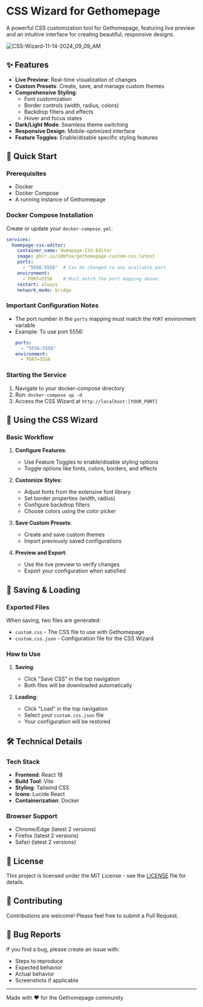 # CSS Wizard for Gethomepage

A powerful CSS customization tool for Gethomepage, featuring live preview and an intuitive interface for creating beautiful, responsive designs.

![CSS-Wizard-11-14-2024_09_09_AM](https://github.com/user-attachments/assets/bd8487cc-5695-4ffc-b40f-8feccf613e26)

## ✨ Features

- **Live Preview**: Real-time visualization of changes
- **Custom Presets**: Create, save, and manage custom themes
- **Comprehensive Styling**:
  - Font customization
  - Border controls (width, radius, colors)
  - Backdrop filters and effects
  - Hover and focus states
- **Dark/Light Mode**: Seamless theme switching
- **Responsive Design**: Mobile-optimized interface
- **Feature Toggles**: Enable/disable specific styling features

## 🚀 Quick Start

### Prerequisites

- Docker
- Docker Compose
- A running instance of Gethomepage

### Docker Compose Installation

Create or update your `docker-compose.yml`:

```yaml
services:
  homepage-css-editor:
    container_name: Homepage-CSS-Editor
    image: ghcr.io/10mfox/gethomepage-custom-css:latest
    ports:
      - "5556:5556"  # Can be changed to any available port
    environment:
      - PORT=5556    # Must match the port mapping above
    restart: always
    network_mode: bridge
```

### Important Configuration Notes

- The port number in the `ports` mapping must match the `PORT` environment variable
- Example: To use port 5556:
  ```yaml
  ports:
    - "5556:5556"
  environment:
    - PORT=5556
  ```

### Starting the Service

1. Navigate to your docker-compose directory
2. Run: `docker-compose up -d`
3. Access the CSS Wizard at `http://localhost:[YOUR_PORT]`

## 🎨 Using the CSS Wizard

### Basic Workflow

1. **Configure Features**:
   - Use Feature Toggles to enable/disable styling options
   - Toggle options like fonts, colors, borders, and effects

2. **Customize Styles**:
   - Adjust fonts from the extensive font library
   - Set border properties (width, radius)
   - Configure backdrop filters
   - Choose colors using the color picker

3. **Save Custom Presets**:
   - Create and save custom themes
   - Import previously saved configurations

4. **Preview and Export**:
   - Use the live preview to verify changes
   - Export your configuration when satisfied

## 💾 Saving & Loading

### Exported Files

When saving, two files are generated:
- `custom.css` - The CSS file to use with Gethomepage
- `custom.css.json` - Configuration file for the CSS Wizard

### How to Use

1. **Saving**:
   - Click "Save CSS" in the top navigation
   - Both files will be downloaded automatically

2. **Loading**:
   - Click "Load" in the top navigation
   - Select your `custom.css.json` file
   - Your configuration will be restored

## 🛠 Technical Details

### Tech Stack

- **Frontend**: React 18
- **Build Tool**: Vite
- **Styling**: Tailwind CSS
- **Icons**: Lucide React
- **Containerization**: Docker

### Browser Support

- Chrome/Edge (latest 2 versions)
- Firefox (latest 2 versions)
- Safari (latest 2 versions)

## 📝 License

This project is licensed under the MIT License - see the [LICENSE](LICENSE) file for details.

## 🤝 Contributing

Contributions are welcome! Please feel free to submit a Pull Request.

## 🐛 Bug Reports

If you find a bug, please create an issue with:
- Steps to reproduce
- Expected behavior
- Actual behavior
- Screenshots if applicable

---

Made with ❤️ for the Gethomepage community
